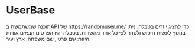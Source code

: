 # UserBase
תוכנה שמשתמשת בAPI של https://randomuser.me/ כדי להציג יוזרים בטבלה. ניתן בנוסף לעשות חיפוש ולסדר לפי כל אחד מהשדות. בטבלה יהיו הפרטים הבאים אודות היוזר: שם פרטי, שם משפחה, ארץ ועיר.
